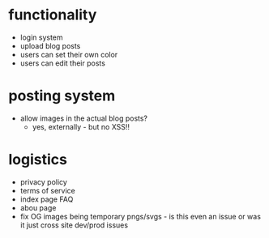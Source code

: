 # functionality

- login system
- upload blog posts
- users can set their own color
- users can edit their posts

# posting system

- allow images in the actual blog posts?
  - yes, externally - but no XSS!!

# logistics

- privacy policy
- terms of service
- index page FAQ
- abou page
- fix OG images being temporary pngs/svgs - is this even an issue or was it just cross site dev/prod issues
